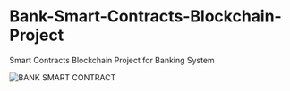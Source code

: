 # Bank-Smart-Contracts-Blockchain-Project
Smart Contracts Blockchain Project for Banking System

![BANK SMART CONTRACT](https://user-images.githubusercontent.com/28294942/166160981-ea06b291-39fd-448b-8634-82164cd0911a.png)

